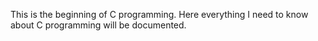 This is the beginning of C programming.
Here everything I need to know about C programming will be documented.
